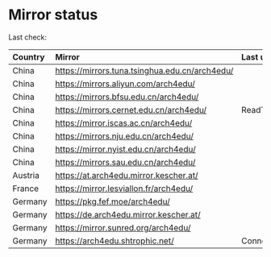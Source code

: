 <script src="./time.js"></script>
# Mirror status
Last check: <script type="text/javascript">localize(1760563286.0546744);</script>

|Country|Mirror|Last update|
|:------|:-----|:----------|
|China|https://mirrors.tuna.tsinghua.edu.cn/arch4edu/|<script type="text/javascript">localize(1760554012);</script>|
|China|https://mirrors.aliyun.com/arch4edu/|<script type="text/javascript">localize(1760510803);</script>|
|China|https://mirrors.bfsu.edu.cn/arch4edu/|<script type="text/javascript">localize(1760510803);</script>|
|China|https://mirrors.cernet.edu.cn/arch4edu/|ReadTimeout|
|China|https://mirror.iscas.ac.cn/arch4edu/|<script type="text/javascript">localize(1760510803);</script>|
|China|https://mirrors.nju.edu.cn/arch4edu/|<script type="text/javascript">localize(1760467431);</script>|
|China|https://mirror.nyist.edu.cn/arch4edu/|<script type="text/javascript">localize(1760510803);</script>|
|China|https://mirrors.sau.edu.cn/arch4edu/|<script type="text/javascript">localize(1756795646);</script>|
|Austria|https://at.arch4edu.mirror.kescher.at/|<script type="text/javascript">localize(1760510803);</script>|
|France|https://mirror.lesviallon.fr/arch4edu/|<script type="text/javascript">localize(1760510803);</script>|
|Germany|https://pkg.fef.moe/arch4edu/|<script type="text/javascript">localize(1760510803);</script>|
|Germany|https://de.arch4edu.mirror.kescher.at/|<script type="text/javascript">localize(1760510803);</script>|
|Germany|https://mirror.sunred.org/arch4edu/|<script type="text/javascript">localize(1760554012);</script>|
|Germany|https://arch4edu.shtrophic.net/|ConnectionError|

<script src="./tablefilter/tablefilter.js"></script>
<script src="./table.js"></script>